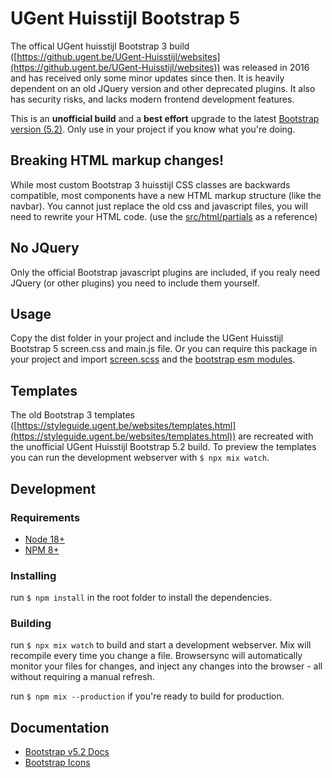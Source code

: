 # UGent Huisstijl Bootstrap 5

The offical UGent huisstijl Bootstrap 3 build ([https://github.ugent.be/UGent-Huisstijl/websites](https://github.ugent.be/UGent-Huisstijl/websites)) was released in 2016 and has received only some minor updates since then. It is heavily dependent on an old JQuery version and other deprecated plugins. It also has security risks, and lacks modern frontend development features.

This is an **unofficial build** and a **best effort** upgrade to the latest [Bootstrap version (5.2)](https://getbootstrap.com/docs/5.2/getting-started/introduction/). Only use in your project if you know what you're doing.

## Breaking HTML markup changes!
While most custom Bootstrap 3 huisstijl CSS classes are backwards compatible, most components have a new HTML markup structure (like the navbar). You cannot just replace the old css and javascript files, you will need to rewrite your HTML code. (use the [src/html/partials](https://github.ugent.be/Onderwijstechnologie/UGent-Huisstijl-Bootstrap5/blob/main/src/html/partials/) as a reference)

## No JQuery
Only the official Bootstrap javascript plugins are included, if you realy need JQuery (or other plugins) you need to include them yourself.

## Usage
Copy the dist folder in your project and include the UGent Huisstijl Bootstrap 5 screen.css and main.js file. Or you can require this package in your project and import [screen.scss](https://github.ugent.be/Onderwijstechnologie/UGent-Huisstijl-Bootstrap5/blob/main/src/scss/screen.scss) and the [bootstrap esm modules](https://github.ugent.be/Onderwijstechnologie/UGent-Huisstijl-Bootstrap5/blob/main/src/js/main.js). 

## Templates
The old Bootstrap 3 templates ([https://styleguide.ugent.be/websites/templates.html](https://styleguide.ugent.be/websites/templates.html)) are recreated with the unofficial UGent Huisstijl Bootstrap 5.2 build. 
To preview the templates you can run the development webserver with `$ npx mix watch`.

## Development
### Requirements
- [Node 18+](https://nodejs.org/en/)
- [NPM 8+](https://www.npmjs.com/)

### Installing
run `$ npm install` in the root folder to install the dependencies.

### Building
run `$ npx mix watch` to build and start a development webserver. Mix will recompile every time you change a file. Browsersync will automatically monitor your files for changes, and inject any changes into the browser - all without requiring a manual refresh.

run `$ npm mix --production` if you're ready to build for production.

## Documentation
- [Bootstrap v5.2 Docs](https://getbootstrap.com/docs/5.2/getting-started/introduction/)
- [Bootstrap Icons](https://icons.getbootstrap.com/)




